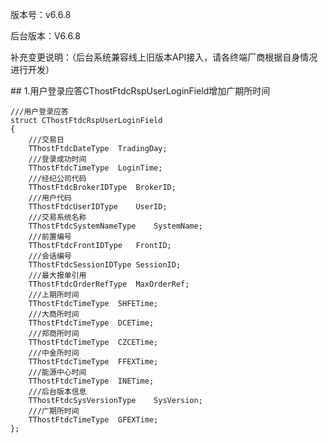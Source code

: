 <p>版本号：v6.6.8</p>
<p>后台版本：V6.6.8</p>
<p>补充变更说明：（后台系统兼容线上旧版本API接入，请各终端厂商根据自身情况进行开发）</p>
<span class="anchor" id="5ed40e3e-d572-4b6d-8e41-b1c5bca0ece0"></span>
## 1.用户登录应答CThostFtdcRspUserLoginField增加广期所时间
<pre><code>///用户登录应答
struct CThostFtdcRspUserLoginField
{
    ///交易日
    TThostFtdcDateType  TradingDay;
    ///登录成功时间
    TThostFtdcTimeType  LoginTime;
    ///经纪公司代码
    TThostFtdcBrokerIDType  BrokerID;
    ///用户代码
    TThostFtdcUserIDType    UserID;
    ///交易系统名称
    TThostFtdcSystemNameType    SystemName;
    ///前置编号
    TThostFtdcFrontIDType   FrontID;
    ///会话编号
    TThostFtdcSessionIDType SessionID;
    ///最大报单引用
    TThostFtdcOrderRefType  MaxOrderRef;
    ///上期所时间
    TThostFtdcTimeType  SHFETime;
    ///大商所时间
    TThostFtdcTimeType  DCETime;
    ///郑商所时间
    TThostFtdcTimeType  CZCETime;
    ///中金所时间
    TThostFtdcTimeType  FFEXTime;
    ///能源中心时间
    TThostFtdcTimeType  INETime;
    ///后台版本信息
    TThostFtdcSysVersionType    SysVersion;
    ///广期所时间
    TThostFtdcTimeType  GFEXTime;
};
</code></pre>
